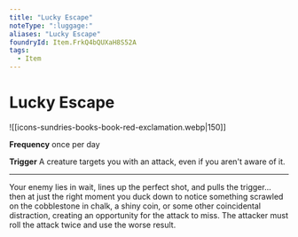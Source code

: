 ```yaml
---
title: "Lucky Escape"
noteType: ":luggage:"
aliases: "Lucky Escape"
foundryId: Item.FrkQ4bQUXaH8S52A
tags:
  - Item
---
```


# Lucky Escape
![[icons-sundries-books-book-red-exclamation.webp|150]]

**Frequency** once per day

**Trigger** A creature targets you with an attack, even if you aren't aware of it.

* * *

Your enemy lies in wait, lines up the perfect shot, and pulls the trigger... then at just the right moment you duck down to notice something scrawled on the cobblestone in chalk, a shiny coin, or some other coincidental distraction, creating an opportunity for the attack to miss. The attacker must roll the attack twice and use the worse result.
